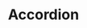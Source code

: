 ---
layout: redirect.njk
tags: 
    - lyne_de
    - lyne_components_de
key: accordion-folder-lyne_de
title: Accordion
parent: components-lyne_de
keywords: accordion, expansion-panel, expansion, panel
order: 10
redirect: accordion/
folder: true
---